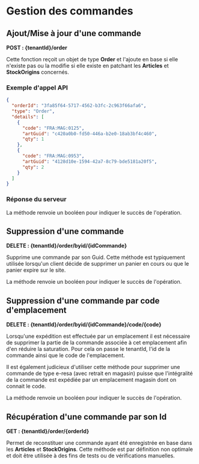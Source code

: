 # Gestion des commandes

## Ajout/Mise à jour d'une commande

__POST : {tenantId}/order__

Cette fonction reçoit un objet de type __Order__ et l'ajoute en base si elle n'existe pas ou la modifie si elle existe en patchant les __Articles__ et __StockOrigins__ concernés.

### Exemple d'appel API

```json
{
  "orderId": "3fa85f64-5717-4562-b3fc-2c963f66afa6",
  "type": "Order",
  "details": [
    {
      "code": "FRA:MAG:0125",
      "artGuid": "c420a0b0-fd50-446a-b2e0-18ab3bf4c460",
      "qty": 1
    },
    {
      "code": "FRA:MAG:0953",
      "artGuid": "4128d10e-1594-42a7-8c79-bde5181a20f5",
      "qty": 2
    }
  ]
}
```

### Réponse du serveur

La méthode renvoie un booléen pour indiquer le succès de l'opération.

## Suppression d'une commande

__DELETE : {tenantId}/order/byid/{idCommande}__

Supprime une commande par son Guid. Cette méthode est typiquement utilisée lorsqu'un client décide de supprimer un panier en cours ou que le panier expire sur le site.

La méthode renvoie un booléen pour indiquer le succès de l'opération.

## Suppression d'une commande par code d'emplacement

__DELETE : {tenantId}/order/byid/{idCommande}/code/{code}__

Lorsqu'une expédition est effectuée par un emplacement il est nécessaire de supprimer la partie de la commande associée à cet emplacement afin d'en réduire la saturation. Pour cela on passe le tenantId, l'id de la commande ainsi que le code de l'emplacement.

Il est également judicieux d'utiliser cette méthode pour supprimer une commande de type e-resa (avec retrait en magasin) puisse que l'intégralité de la commande est expédiée par un emplacement magasin dont on connait le code.

La méthode renvoie un booléen pour indiquer le succès de l'opération.

## Récupération d'une commande par son Id

__GET : {tenantId}/order/{orderId}__

Permet de reconstituer une commande ayant été enregistrée en base dans les __Articles__ et __StockOrigins__. Cette méthode est par définition non optimale et doit être utilisée à des fins de tests ou de vérifications manuelles.